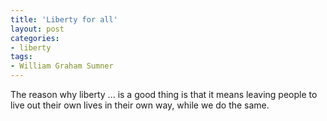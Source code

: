 ```yaml
---
title: 'Liberty for all'
layout: post
categories:
- liberty
tags:
- William Graham Sumner
---
```


The reason why liberty ... is a good thing is that it means leaving people to live out their own lives in their own way, while we do the same.